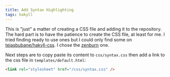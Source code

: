 ```yaml
---
title: Add Syntax Highlighting
tags: hakyll
---
```


This is "just" a matter of creating a CSS file and adding it to the
repository. The hard part is to have the patience to create the CSS
file, at least for me. I tried finding ready to use ones but I could
only find some on
[tejasbubane/hakyll-css](https://github.com/tejasbubane/hakyll-css). I
chose the
[zenburn](https://raw.githubusercontent.com/tejasbubane/hakyll-css/master/css/zenburn.css)
one.

Next steps are to copy paste its content to `css/syntax.css` then add
a link to the css file in `templates/default.html`:

``` html
<link rel="stylesheet" href="/css/syntax.css" />
```
